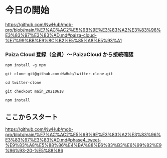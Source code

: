 # 今日の開始

https://github.com/NwHub/mob-pro/blob/main/%E7%AC%AC2%E5%9B%9E%E3%83%A2%E3%83%96%E3%83%97%E3%83%AD.md#paiza-cloud-%E7%99%BB%E9%8C%B2%E5%85%A8%E5%93%A1

### Paiza Cloud 登録（全員）～ PaizaCloud から接続確認

```
npm install -g npm
```

```
git clone git@github.com:NwHub/twitter-clone.git
```

```
cd twitter-clone
```

```
git checkout main_20210618
```

```
npm install
```

## ここからスタート
https://github.com/NwHub/mob-pro/blob/main/%E7%AC%AC2%E5%9B%9E%E3%83%A2%E3%83%96%E3%83%97%E3%83%AD.md#phase4_tweet-%E9%83%A8%E5%88%86%E4%BA%88%E6%83%B3%E6%99%82%E9%96%93-20-%E5%88%86
